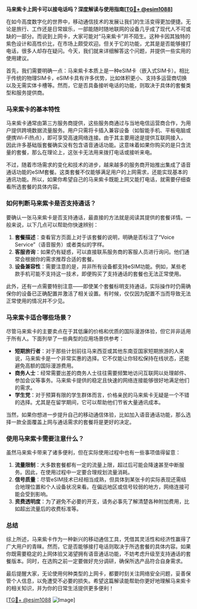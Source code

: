 **马来紫卡上网卡可以接电话吗？深度解读与使用指南[[TG💪+ @esim1088](https://t.me/s/esim1088)]**

在如今高度数字化的世界中，移动通信技术的发展让我们的生活变得更加便捷。无论是旅行、工作还是日常娱乐，一部能随时随地联网的设备几乎成了现代人不可或缺的一部分。而说到上网卡，大家可能对“马来紫卡”并不陌生。这种卡因其独特的紫色设计和高性价比，在市场上颇受欢迎。但关于它的功能，尤其是是否能够接打电话，很多人却存在疑问。今天，我们就来详细解答这个问题，并提供一些实用的使用建议。

首先，我们需要明确一点：马来紫卡本质上是一种eSIM卡（嵌入式SIM卡）。相比于传统的物理SIM卡，eSIM卡具有许多优势，比如体积更小、支持多运营商切换以及无需实体卡槽等。然而，它是否具备接听电话的功能，则取决于具体的套餐类型和服务提供商。

### 马来紫卡的基本特性

马来紫卡通常由第三方服务商提供，这些服务商通过与当地电信运营商合作，为用户提供跨境数据流量服务。用户只需将卡插入兼容设备（如智能手机、平板电脑或便携Wi-Fi热点），即可享受高速网络连接。由于其主要用途是提供互联网接入，因此许多基础版套餐确实没有包含语音通话功能。这意味着如果你购买的是只含流量的套餐，那么在理论上，这张卡无法用来拨打电话或接听来电。

不过，随着市场需求的变化和技术的进步，越来越多的服务商开始推出集成了语音通话功能的eSIM套餐。这类套餐不仅能够满足用户的上网需求，还能实现基本的通讯功能。所以，如果你希望自己的马来紫卡既能上网又能打电话，就需要仔细查看所选套餐的具体内容。

### 如何判断马来紫卡是否支持通话？

要确认一张马来紫卡是否支持通话，最直接的方法就是阅读其提供的套餐详情。一般来说，以下几点可以帮助你快速辨别：

1. **套餐描述**：查看官方页面上对于该套餐的说明，明确是否标注了“Voice Service”（语音服务）或者类似的字样。
2. **客服咨询**：如果仍有疑惑，可以直接联系服务商的客服人员进行询问。他们通常会根据你的需求推荐合适的套餐。
3. **设备兼容性**：需要注意的是，并非所有设备都支持eSIM功能。例如，某些老款手机可能不支持这一技术，即便购买了支持通话的套餐也无法正常使用。

此外，还有一点需要特别注意——即使某个套餐标明支持通话，实际操作时仍需确保你的设备已正确配置并激活了相关设置。有时候，仅仅因为配置不当而导致无法正常使用的情况并不少见。

### 马来紫卡适合哪些场景？

尽管马来紫卡的主要卖点在于其低廉的价格和优质的国际漫游体验，但它并非适用于所有人。下面列举了一些典型的应用场景供参考：

- **短期旅行者**：对于那些计划前往马来西亚或其他东南亚国家短期旅游的人来说，马来紫卡是一个非常实惠的选择。它不仅能让你轻松保持在线状态，还能避免高额的国际漫游费用。
- **商务人士**：经常需要出差的商务人士往往需要频繁地访问互联网以处理邮件、参加会议等事务。马来紫卡提供的稳定且快速的网络连接能够很好地满足他们的需求。
- **学生党**：对于预算有限的学生群体而言，价格亲民的马来紫卡无疑是一个不错的选择。尤其是在留学期间，它可以帮助他们节省大量通讯成本。

当然，如果你想进一步提升自己的移动通信体验，比如加入语音通话功能，那么选择一款全面覆盖上网与通话需求的套餐将是更好的决定。

### 使用马来紫卡需要注意什么？

虽然马来紫卡带来了诸多便利，但在实际使用过程中也有一些事项值得留意：

1. **流量限制**：大多数套餐都有一定的流量上限，超过后可能会降速甚至中断服务。因此，在使用过程中一定要合理规划流量消耗。
2. **信号质量**：尽管eSIM技术已经相当成熟，但具体到某张卡的实际表现还需结合地理位置和个人设备状况来看。在偏远地区或信号较弱的地方，网络连接可能会受到影响。
3. **资费透明度**：为了避免不必要的开支，请务必事先了解清楚各种附加费用，比如超出流量后的收费标准等。

### 总结

综上所述，马来紫卡作为一种新兴的移动通信工具，凭借其灵活性和经济性赢得了广大用户的青睐。然而，它是否能够接打电话则取决于所选套餐的具体内容。如果你既需要稳定的上网体验又渴望拥有语音通话功能，不妨考虑升级至支持通话的套餐版本。同时，在选购之前一定要做好充分调研，确保所选产品符合自身需求。

最后提醒大家，无论使用何种类型的上网卡，都要时刻关注网络安全问题，妥善保管个人信息，以免遭受不必要的损失。希望这篇解读能帮助你更好地理解马来紫卡的相关知识，并为你的日常生活提供更多便利！

[[TG💪+ @esim1088](https://t.me/s/esim1088) ![Image](https://i.postimg.cc/4NQfJmqS/Snipaste-2025-05-13-00-14-12.png)]
